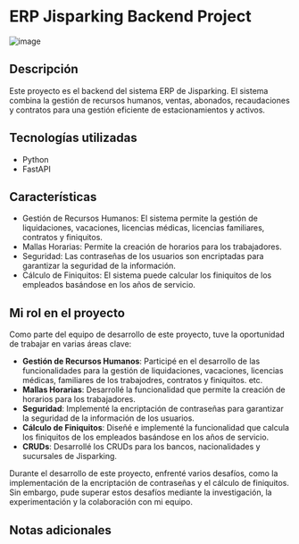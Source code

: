 # ERP Jisparking Backend Project

![image](https://github.com/jisjesuscova/erp_jis_frontend_project/assets/116112886/d549c7d1-f988-42d1-9774-b74bc3961104)

## Descripción

Este proyecto es el backend del sistema ERP de Jisparking. El sistema combina la gestión de recursos humanos, ventas, abonados, recaudaciones y contratos para una gestión eficiente de estacionamientos y activos.

## Tecnologías utilizadas

- Python
- FastAPI

## Características

- Gestión de Recursos Humanos: El sistema permite la gestión de liquidaciones, vacaciones, licencias médicas, licencias familiares, contratos y finiquitos.
- Mallas Horarias: Permite la creación de horarios para los trabajadores.
- Seguridad: Las contraseñas de los usuarios son encriptadas para garantizar la seguridad de la información.
- Cálculo de Finiquitos: El sistema puede calcular los finiquitos de los empleados basándose en los años de servicio.

## Mi rol en el proyecto

Como parte del equipo de desarrollo de este proyecto, tuve la oportunidad de trabajar en varias áreas clave:

- **Gestión de Recursos Humanos**: Participé en el desarrollo de las funcionalidades para la gestión de liquidaciones, vacaciones, licencias médicas, familiares de los trabajodres, contratos y finiquitos. etc.
- **Mallas Horarias**: Desarrollé la funcionalidad que permite la creación de horarios para los trabajadores.
- **Seguridad**: Implementé la encriptación de contraseñas para garantizar la seguridad de la información de los usuarios.
- **Cálculo de Finiquitos**: Diseñé e implementé la funcionalidad que calcula los finiquitos de los empleados basándose en los años de servicio.
- **CRUDs**: Desarrollé los CRUDs para los bancos, nacionalidades y sucursales de Jisparking.

Durante el desarrollo de este proyecto, enfrenté varios desafíos, como la implementación de la encriptación de contraseñas y el cálculo de finiquitos. Sin embargo, pude superar estos desafíos mediante la investigación, la experimentación y la colaboración con mi equipo.

## Notas adicionales
